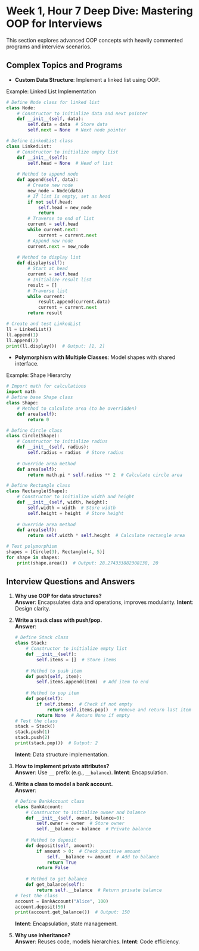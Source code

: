 # Week 1, Hour 7 Deep Dive: Mastering OOP for Interviews

This section explores advanced OOP concepts with heavily commented programs and interview scenarios.

## Complex Topics and Programs
- **Custom Data Structure**: Implement a linked list using OOP.

Example: Linked List Implementation
```python
# Define Node class for linked list
class Node:
    # Constructor to initialize data and next pointer
    def __init__(self, data):
        self.data = data  # Store data
        self.next = None  # Next node pointer

# Define LinkedList class
class LinkedList:
    # Constructor to initialize empty list
    def __init__(self):
        self.head = None  # Head of list
    
    # Method to append node
    def append(self, data):
        # Create new node
        new_node = Node(data)
        # If list is empty, set as head
        if not self.head:
            self.head = new_node
            return
        # Traverse to end of list
        current = self.head
        while current.next:
            current = current.next
        # Append new node
        current.next = new_node
    
    # Method to display list
    def display(self):
        # Start at head
        current = self.head
        # Initialize result list
        result = []
        # Traverse list
        while current:
            result.append(current.data)
            current = current.next
        return result

# Create and test LinkedList
ll = LinkedList()
ll.append(1)
ll.append(2)
print(ll.display())  # Output: [1, 2]
```

- **Polymorphism with Multiple Classes**: Model shapes with shared interface.

Example: Shape Hierarchy
```python
# Import math for calculations
import math
# Define base Shape class
class Shape:
    # Method to calculate area (to be overridden)
    def area(self):
        return 0

# Define Circle class
class Circle(Shape):
    # Constructor to initialize radius
    def __init__(self, radius):
        self.radius = radius  # Store radius
    
    # Override area method
    def area(self):
        return math.pi * self.radius ** 2  # Calculate circle area

# Define Rectangle class
class Rectangle(Shape):
    # Constructor to initialize width and height
    def __init__(self, width, height):
        self.width = width  # Store width
        self.height = height  # Store height
    
    # Override area method
    def area(self):
        return self.width * self.height  # Calculate rectangle area

# Test polymorphism
shapes = [Circle(3), Rectangle(4, 5)]
for shape in shapes:
    print(shape.area())  # Output: 28.274333882308138, 20
```

## Interview Questions and Answers
1. **Why use OOP for data structures?**  
   **Answer**: Encapsulates data and operations, improves modularity. **Intent**: Design clarity.

2. **Write a `Stack` class with push/pop.**  
   **Answer**:
   ```python
   # Define Stack class
   class Stack:
       # Constructor to initialize empty list
       def __init__(self):
           self.items = []  # Store items
       
       # Method to push item
       def push(self, item):
           self.items.append(item)  # Add item to end
       
       # Method to pop item
       def pop(self):
           if self.items:  # Check if not empty
               return self.items.pop()  # Remove and return last item
           return None  # Return None if empty
   # Test the class
   stack = Stack()
   stack.push(1)
   stack.push(2)
   print(stack.pop())  # Output: 2
   ```
   **Intent**: Data structure implementation.

3. **How to implement private attributes?**  
   **Answer**: Use `__` prefix (e.g., `__balance`). **Intent**: Encapsulation.

4. **Write a class to model a bank account.**  
   **Answer**:
   ```python
   # Define BankAccount class
   class BankAccount:
       # Constructor to initialize owner and balance
       def __init__(self, owner, balance=0):
           self.owner = owner  # Store owner
           self.__balance = balance  # Private balance
       
       # Method to deposit
       def deposit(self, amount):
           if amount > 0:  # Check positive amount
               self.__balance += amount  # Add to balance
               return True
           return False
       
       # Method to get balance
       def get_balance(self):
           return self.__balance  # Return private balance
   # Test the class
   account = BankAccount("Alice", 100)
   account.deposit(50)
   print(account.get_balance())  # Output: 150
   ```
   **Intent**: Encapsulation, state management.

5. **Why use inheritance?**  
   **Answer**: Reuses code, models hierarchies. **Intent**: Code efficiency.